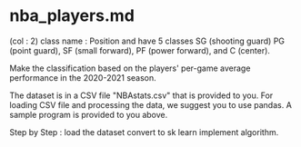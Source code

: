 # nba_players.md

(col : 2) class name : Position and have 5 classes
SG (shooting guard)
PG (point guard),
SF (small forward),
PF (power forward), and
C (center).

Make the classification based on the players'
per-game average performance in the 2020-2021 season.

The dataset is in a CSV file "NBAstats.csv" that is provided to you. For loading CSV file and processing the data, we suggest you to use pandas. A sample program is provided to you above.

Step by Step :
load the dataset
convert to sk learn
implement algorithm.


